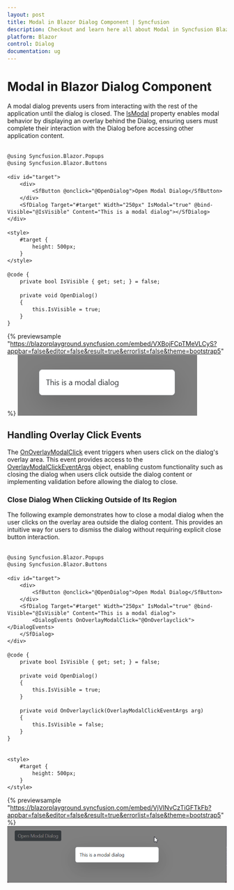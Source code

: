 ```yaml
---
layout: post
title: Modal in Blazor Dialog Component | Syncfusion
description: Checkout and learn here all about Modal in Syncfusion Blazor Dialog component and much more details.
platform: Blazor
control: Dialog
documentation: ug
---
```


# Modal in Blazor Dialog Component

A modal dialog prevents users from interacting with the rest of the application until the dialog is closed. The [IsModal](https://help.syncfusion.com/cr/blazor/Syncfusion.Blazor.Popups.SfDialog.html#Syncfusion_Blazor_Popups_SfDialog_IsModal) property enables modal behavior by displaying an overlay behind the Dialog, ensuring users must complete their interaction with the Dialog before accessing other application content.

```cshtml

@using Syncfusion.Blazor.Popups
@using Syncfusion.Blazor.Buttons

<div id="target">
    <div>
        <SfButton @onclick="@OpenDialog">Open Modal Dialog</SfButton>
    </div>
    <SfDialog Target="#target" Width="250px" IsModal="true" @bind-Visible="@IsVisible" Content="This is a modal dialog"></SfDialog>
</div>

<style>
    #target {
        height: 500px;
    }
</style>

@code {
    private bool IsVisible { get; set; } = false;

    private void OpenDialog()
    {
        this.IsVisible = true;
    }
}

```

{% previewsample "https://blazorplayground.syncfusion.com/embed/VXBojFCpTMeVLCyS?appbar=false&editor=false&result=true&errorlist=false&theme=bootstrap5" %}
![Modal in Blazor Dialog](./images/blazor-modal-dialog.png)

## Handling Overlay Click Events

The [OnOverlayModalClick](https://help.syncfusion.com/cr/blazor/Syncfusion.Blazor.Popups.DialogEvents.html#Syncfusion_Blazor_Popups_DialogEvents_OnOverlayModalClick) event triggers when users click on the dialog's overlay area. This event provides access to the [OverlayModalClickEventArgs](https://help.syncfusion.com/cr/blazor/Syncfusion.Blazor.Popups.OverlayModalClickEventArgs.html) object, enabling custom functionality such as closing the dialog when users click outside the dialog content or implementing validation before allowing the dialog to close.

### Close Dialog When Clicking Outside of Its Region

The following example demonstrates how to close a modal dialog when the user clicks on the overlay area outside the dialog content. This provides an intuitive way for users to dismiss the dialog without requiring explicit close button interaction.

```cshtml

@using Syncfusion.Blazor.Popups
@using Syncfusion.Blazor.Buttons

<div id="target">
    <div>
        <SfButton @onclick="@OpenDialog">Open Modal Dialog</SfButton>
    </div>
    <SfDialog Target="#target" Width="250px" IsModal="true" @bind-Visible="@IsVisible" Content="This is a modal dialog">
        <DialogEvents OnOverlayModalClick="@OnOverlayclick"></DialogEvents>
    </SfDialog>
</div>

@code {
    private bool IsVisible { get; set; } = false;

    private void OpenDialog()
    {
        this.IsVisible = true;
    }

    private void OnOverlayclick(OverlayModalClickEventArgs arg)
    {
        this.IsVisible = false;
    }
}


<style>
    #target {
        height: 500px;
    }
</style>

```

{% previewsample "https://blazorplayground.syncfusion.com/embed/VjVINvCzTiGFTkFb?appbar=false&editor=false&result=true&errorlist=false&theme=bootstrap5"  %}
![Blazor Dialog with Modal Overlay](./images/blazor-dialog-modal-closes.gif)